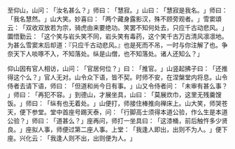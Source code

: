 至仰山，山问：​「汝名甚么？​」师曰：​「慧寂。​」山曰：​「慧寂是我名。​」师曰：​「我名慧然。​」山大笑。妙喜曰：​「两个藏身露影汉，殊不顾旁观者。​」雪窦頌云：​「双收双放若为宗，骑虎由来要绝功。笑罢不知何处去，只应千古动悲风。​」圜悟勤云：​「这个笑与岩头笑不同，岩头笑有毒药，这个笑千古万古清风凛凛地。为甚么雪窦末后却道：『只应千古动悲风。』也是死而不吊，一时与你注解了也。争奈天下人啖啄不入，不知落处。纵是山僧，也不知落处。诸人还知么？​」

仰山因有官人相访，山问：​「官居何位？​」曰：​「推官。​」山竖起拂子曰：​「还推得这个么？​」官人无对。山令众下语，皆不契。时师不安，在涅槃堂内将息。山令侍者去请下语，师曰：​「但道和尚今日有事。​」山又令侍者问：​「未审有甚么事？​」师曰：​「再犯不容。​」到德山，才展坐具，山曰：​「莫展炊巾，这里无残羹馊饭。​」师曰：​「纵有也无着处。​」山便打，师接住棒推向禅床上。山大笑，师哭苍天，便下参堂。堂中首座号踢天泰，问：​「行脚高士须得本道公验，作么生是本道公验？​」师曰：​「道甚么？​」座再问，师打一坐具曰：​「这漆桶，前后触忤多少贤良。​」座拟人事，师便过第二座人事。上堂：​「我逢人即出，出则不为人。​」便下座。兴化云：​「我逢人则不出，出则便为人。​」